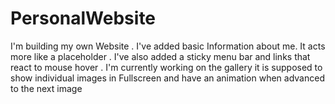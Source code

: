 # PersonalWebsite
I'm building my own Website
. I've added basic Information about me. It acts more like a placeholder
. I've also added a sticky menu bar and links that react to mouse hover
. I'm currently working on the gallery it is supposed to show individual images in Fullscreen and have an animation when advanced to the next image
